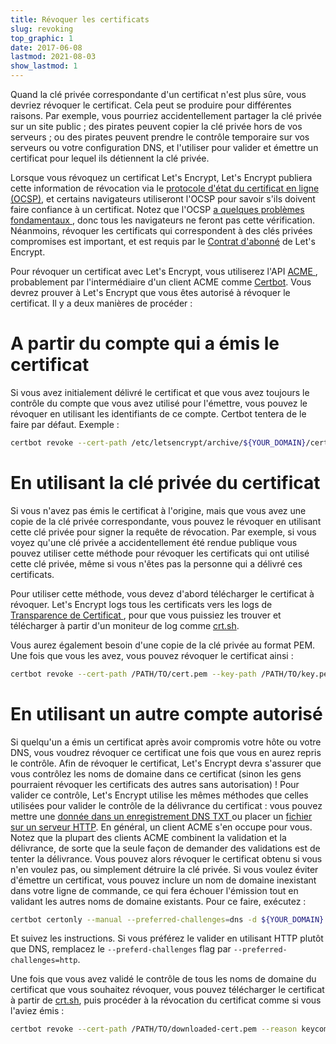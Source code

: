 ```yaml
---
title: Révoquer les certificats
slug: revoking
top_graphic: 1
date: 2017-06-08
lastmod: 2021-08-03
show_lastmod: 1
---
```



Quand la clé privée correspondante d'un certificat n'est plus sûre, vous devriez révoquer le certificat. Cela peut se produire pour différentes raisons. Par exemple, vous pourriez accidentellement partager la clé privée sur un site public ; des pirates peuvent copier la clé privée hors de vos serveurs ; ou des pirates peuvent prendre le contrôle temporaire sur vos serveurs ou votre configuration DNS, et l'utiliser pour valider et émettre un certificat pour lequel ils détiennent la clé privée.

Lorsque vous révoquez un certificat Let's Encrypt, Let's Encrypt publiera cette information de révocation via le [protocole d'état du certificat en ligne (OCSP)](https://fr.wikipedia.org/wiki/Online_Certificate_Status_Protocol), et certains navigateurs utiliseront l'OCSP pour savoir s'ils doivent faire confiance à un certificat. Notez que l'OCSP [a quelques problèmes fondamentaux ](https://www.imperialviolet.org/2011/03/18/revocation.html), donc tous les navigateurs ne feront pas cette vérification. Néanmoins, révoquer les certificats qui correspondent à des clés privées compromises est important, et est requis par le [Contrat d'abonné](/repository) de Let's Encrypt.

Pour révoquer un certificat avec Let's Encrypt, vous utiliserez l'API [ACME ](https://github.com/letsencrypt/boulder/blob/main/docs/acme-divergences.md), probablement par l'intermédiaire d'un client ACME comme [Certbot](https://certbot.eff.org/). Vous devrez prouver à Let's Encrypt que vous êtes autorisé à révoquer le certificat. Il y a deux manières de procéder :

# A partir du compte qui a émis le certificat

Si vous avez initialement délivré le certificat et que vous avez toujours le contrôle du compte que vous avez utilisé pour l'émettre, vous pouvez le révoquer en utilisant les identifiants de ce compte. Certbot tentera de le faire par défaut. Exemple :

```bash
certbot revoke --cert-path /etc/letsencrypt/archive/${YOUR_DOMAIN}/cert1.pem --reason keycompromise
```

# En utilisant la clé privée du certificat

Si vous n'avez pas émis le certificat à l'origine, mais que vous avez une copie de la clé privée correspondante, vous pouvez le révoquer en utilisant cette clé privée pour signer la requête de révocation. Par exemple, si vous voyez qu'une clé privée a accidentellement été rendue publique vous pouvez utiliser cette méthode pour révoquer les certificats qui ont utilisé cette clé privée, même si vous n'êtes pas la personne qui a délivré ces certificats.

Pour utiliser cette méthode, vous devez d'abord télécharger le certificat à révoquer. Let's Encrypt logs tous les certificats vers les logs de [Transparence de Certificat ](https://www.certificate-transparency.org/) , pour que vous puissiez les trouver et télécharger à partir d'un moniteur de log comme [crt.sh](https://crt.sh/).

Vous aurez également besoin d'une copie de la clé privée au format PEM. Une fois que vous les avez, vous pouvez révoquer le certificat ainsi :

```bash
certbot revoke --cert-path /PATH/TO/cert.pem --key-path /PATH/TO/key.pem --reason keycompromise
```

# En utilisant un autre compte autorisé

Si quelqu'un a émis un certificat après avoir compromis votre hôte ou votre DNS, vous voudrez révoquer ce certificat une fois que vous en aurez repris le contrôle. Afin de révoquer le certificat, Let's Encrypt devra s'assurer que vous contrôlez les noms de domaine dans ce certificat (sinon les gens pourraient révoquer les certificats des autres sans autorisation) ! Pour valider ce contrôle, Let's Encrypt utilise les mêmes méthodes que celles utilisées pour valider le contrôle de la délivrance du certificat : vous pouvez mettre une [donnée dans un enregistrement DNS TXT ](https://tools.ietf.org/html/rfc8555#section-8.4) ou placer un [fichier sur un serveur HTTP](https://tools.ietf.org/html/rfc8555#section-8.3). En général, un client ACME s'en occupe pour vous. Notez que la plupart des clients ACME combinent la validation et la délivrance, de sorte que la seule façon de demander des validations est de tenter la délivrance. Vous pouvez alors révoquer le certificat obtenu si vous n'en voulez pas, ou simplement détruire la clé privée. Si vous voulez éviter d'émettre un certificat, vous pouvez inclure un nom de domaine inexistant dans votre ligne de commande, ce qui fera échouer l'émission tout en validant les autres noms de domaine existants. Pour ce faire, exécutez :

```bash
certbot certonly --manual --preferred-challenges=dns -d ${YOUR_DOMAIN} -d nonexistent.${YOUR_DOMAIN}
```

Et suivez les instructions. Si vous préférez le valider en utilisant HTTP plutôt que DNS, remplacez le `--preferd-challenges` flag par `--preferred-challenges=http`.

Une fois que vous avez validé le contrôle de tous les noms de domaine du certificat que vous souhaitez révoquer, vous pouvez télécharger le certificat à partir de [crt.sh](https://crt.sh/), puis procéder à la révocation du certificat comme si vous l'aviez émis :

```bash
certbot revoke --cert-path /PATH/TO/downloaded-cert.pem --reason keycompromise
```

